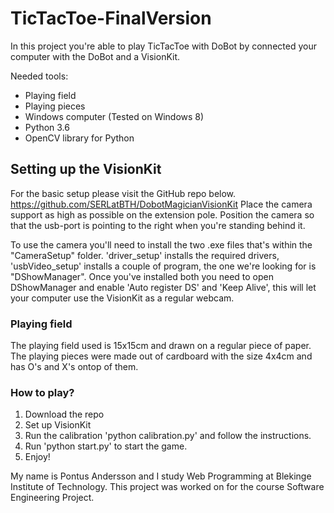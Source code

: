 # TicTacToe-FinalVersion

In this project you're able to play TicTacToe with DoBot by connected your computer with the DoBot and a VisionKit.

Needed tools:
* Playing field
* Playing pieces
* Windows computer (Tested on Windows 8)
* Python 3.6
* OpenCV library for Python

## Setting up the VisionKit

For the basic setup please visit the GitHub repo below.
<https://github.com/SERLatBTH/DobotMagicianVisionKit>
Place the camera support as high as possible on the extension pole. Position the camera so that the usb-port is pointing to the right when you're standing behind it.

To use the camera you'll need to install the two .exe files that's within the "CameraSetup" folder. 'driver_setup' installs the required drivers, 'usbVideo_setup' installs a couple of program, the one we're looking for is "DShowManager". Once you've installed both you need to open DShowManager and enable 'Auto register DS' and 'Keep Alive', this will let your computer use the VisionKit as a regular webcam.


### Playing field

The playing field used is 15x15cm and drawn on a regular piece of paper. The playing pieces were made out of cardboard with the size 4x4cm and has O's and X's ontop of them.


### How to play?

1. Download the repo
2. Set up VisionKit
3. Run the calibration 'python calibration.py' and follow the instructions.
4. Run 'python start.py' to start the game.
5. Enjoy!


My name is Pontus Andersson and I study Web Programming at Blekinge Institute of Technology.
This project was worked on for the course Software Engineering Project.
